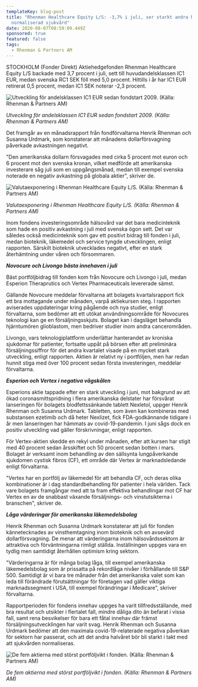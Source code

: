 ```yaml
---
templateKey: blog-post
title: "Rhenman Healthcare Equity L/S: -3,7% i juli, ser starkt andra halvår med
  normaliserad sjukvård"
date: 2020-08-07T08:59:09.449Z
sponsored: true
featured: false
tags:
  - Rhenman & Partners AM
---
```

STOCKHOLM (Fonder Direkt) Aktiehedgefonden Rhenman Healthcare Equity L/S backade med 3,7 procent i juli, sett till huvudandelsklassen IC1 EUR, medan svenska RC1 SEK föll med 5,0 procent. Hittills i år har IC1 EUR retirerat 0,5 procent, medan IC1 SEK noterar -2,3 procent.

![Utveckling för andelsklassen IC1 EUR sedan fondstart 2009. (Källa: Rhenman & Partners AM)](/img/rhenman7aug.png "Utveckling för andelsklassen IC1 EUR sedan fondstart 2009. (Källa: Rhenman & Partners AM)")

*Utveckling för andelsklassen IC1 EUR sedan fondstart 2009. (Källa: Rhenman & Partners AM)*

Det framgår av en månadsrapport från fondförvaltarna Henrik Rhenman och Susanna Urdmark, som konstaterar att månadens dollarförsvagning påverkade avkastningen negativt.

"Den amerikanska dollarn försvagades med cirka 5 procent mot euron och 6 procent mot den svenska kronan, vilket medförde att amerikanska investerare såg juli som en uppgångsmånad, medan till exempel svenska noterade en negativ avkastning på globala aktier", skriver de.

![Valutaexponering i Rhenman Healthcare Equity L/S. (Källa: Rhenman & Partners AM)](/img/rhenman7aug2.png "Valutaexponering i Rhenman Healthcare Equity L/S. (Källa: Rhenman & Partners AM)")

*Valutaexponering i Rhenman Healthcare Equity L/S. (Källa: Rhenman & Partners AM)*

Inom fondens investeringsområde hälsovård var det bara medicinteknik som hade en positiv avkastning i juli med svenska ögon sett. Det var således också medicinteknik som gav ett positivt bidrag till fonden i juli, medan bioteknik, läkemedel och service tyngde utvecklingen, enligt rapporten. Särskilt bioteknik utvecklades negativt, efter en stark återhämtning under våren och försommaren.

***Novocure och Livongo bästa innehaven i juli***

Bäst portföljbidrag till fonden kom från Novocure och Livongo i juli, medan Esperion Theraprutics och Vertex Pharmaceuticals levererade sämst.

Gällande Novocure meddelar förvaltarna att bolagets kvartalsrapport fick ett bra mottagande under månaden, varpå aktiekursen steg. I rapporten aviserades uppdateringar kring pågående och nya studier, enligt förvaltarna, som bedömer att ett utökat användningsområde för Novocures teknologi kan ge en försäljningsskjuts. Bolaget kan i dagsläget behandla hjärntumören glioblastom, men bedriver studier inom andra cancerområden.

Livongo, vars teknologiplattform underlättar hanterandet av kroniska sjukdomar för patienter, fortsatte uppåt på börsen efter att preliminära försäljningssiffror för det andra kvartalet visade på en mycket stark utveckling, enligt rapporten. Aktien är relativt ny i portföljen, men har redan hunnit stiga med över 100 procent sedan första investeringen, meddelar förvaltarna.

***Esperion och Vertex i negativa vågskålen***

Esperions aktie tappade efter en stark utveckling i juni, mot bakgrund av att ökad coronasmittspridning i flera amerikanska delstater har försvårat lanseringen för bolagets blodfettssänkande tablett Nexletol, uppger Henrik Rhenman och Susanna Urdmark. Tabletten, som även kan kombineras med substansen ezetimib och då heter Nexlizet, fick FDA-godkännande tidigare i år men lanseringen har hämmats av covid-19-pandemin. I juni sågs dock en positiv utveckling vad gäller förskrivningar, enligt rapporten.

För Vertex-aktien skedde en rekyl under månaden, efter att kursen har stigit med 40 procent sedan årsskiftet och 50 procent sedan botten i mars. Bolaget är verksamt inom behandling av den sällsynta lungpåverkande sjukdomen cystisk fibros (CF), ett område där Vertex är marknadsledande enligt förvaltarna.

"Vertex har en portfölj av läkemedel för att behandla CF, och deras olika kombinationer är i dag standardbehandling för patienter i hela världen. Tack vare bolagets framgångar med att ta fram effektiva behandlingar mot CF har Vertex en av de snabbast växande försäljnings- och vinstutsikterna i branschen", skriver de.

***Låga värderingar för amerikanska läkemedelsbolag***

Henrik Rhenman och Susanna Urdmark konstaterar att juli för fonden kännetecknades av vinsthemtagning inom bioteknik och en avsevärd dollarförsvagning. De menar att värderingarna inom hälsovårdssektorn är attraktiva och förväntningarna rimligt ställda. Inställningen uppges vara en tydlig men samtidigt återhållen optimism kring sektorn.

"Värderingarna är för många bolag låga, till exempel amerikanska läkemedelsbolag som är prissatta på rekordlåga nivåer i förhållande till S&P 500. Samtidigt är vi bara tre månader från det amerikanska valet som kan leda till förändrade förutsättningar för företagen vad gäller viktiga marknadssegment i USA, till exempel förändringar i Medicare", skriver förvaltarna.

Rapportperioden för fondens innehav uppges ha varit tillfredsställande, med bra resultat och utsikter i flertalet fall, mindre dåliga dito än befarat i vissa fall, samt rena besvikelser för bara ett fåtal innehav där främst försäljningsutvecklingen har varit svag. Henrik Rhenman och Susanna Urdmark bedömer att den maximala covid-19-relaterade negativa påverkan för sektorn har passerat, och att det andra halvåret bör bli starkt i takt med att sjukvården normaliseras.

![De fem aktierna med störst portföljvikt i fonden. (Källa: Rhenman & Partners AM)](/img/rhenman7aug3.png "De fem aktierna med störst portföljvikt i fonden. (Källa: Rhenman & Partners AM)")

*De fem aktierna med störst portföljvikt i fonden. (Källa: Rhenman & Partners AM)*